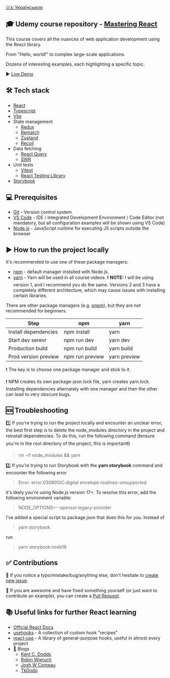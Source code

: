 [🇺🇦 Українською](README_ua)

## 🎓 Udemy course repository - [Mastering React](https://www.udemy.com/course/opanovuemo-react/?referralCode=C0563B0126CAF7329C80)

This course covers all the nuances of web application development using the React library.

From "Hello, world!" to complex large-scale applications.

Dozens of interesting examples, each highlighting a specific topic.

▶️ [Live Demo](https://a-polishchuk.github.io/mastering-react/)

## 🛠 Tech stack

- [React](https://reactjs.org/)
- [Typescript](https://www.typescriptlang.org/)
- [Vite](https://vitejs.dev/)
- State management
  - [Redux](https://redux.js.org/)
  - [Rematch](https://rematchjs.org/)
  - [Zustand](https://github.com/pmndrs/zustand)
  - [Recoil](https://recoiljs.org/)
- Data fetching
  - [React Query](https://tanstack.com/query/v4)
  - [SWR](https://swr.vercel.app/)
- Unit tests
  - [Vitest](https://vitest.dev/)
  - [React Testing Library](https://testing-library.com/docs/react-testing-library/intro/)
- [Storybook](https://storybook.js.org/)

## 💻 Prerequisites

- [Git](https://git-scm.com/) - Version control system
- [VS Code](https://code.visualstudio.com/) - IDE / Integrated Development Environment / Code Editor (not mandatory, but all configuration examples will be shown using VS Code)
- [Node.js](https://nodejs.org/en/) - JavaScript runtime for executing JS scripts outside the browser

## ▶️ How to run the project locally

It's recommended to use one of these package managers:

- [npm](https://www.npmjs.com/) - default manager installed with Node.js.
- [yarn](https://classic.yarnpkg.com/) - Yarn will be used in all course videos. ❗️ **NOTE:** I will be using version 1, and I recommend you do the same. Versions 2 and 3 have a completely different architecture, which may cause issues with installing certain libraries.

There are other package managers (e.g. [pnpm](https://pnpm.io/)), but they are not recommended for beginners.

| Step                    | npm             | yarn         |
| ----------------------- | --------------- | ------------ |
| Install dependencies    | npm install     | yarn         |
| Start dev serevr        | npm run dev     | yarn dev     |
| Production build        | npm run build   | yarn build   |
| Prod version preview    | npm run preview | yarn preview |

❗️ The key is to choose one package manager and stick to it.

❗️ NPM creates its own package-json.lock file, yarn creates yarn.lock. Installing dependencies alternately with one manager and then the other can lead to very obscure bugs.

## 🆘 Troubleshooting

1️⃣ If you're trying to run the project locally and encounter an unclear error, the best first step is to delete the node_modules directory in the project and reinstall dependencies. To do this, run the following command (❗️ensure you're in the root directory of the project, this is important❗️)

> rm -rf node_modules && yarn

2️⃣ If you're trying to run Storybook with the **yarn storybook** command and encounter the following error

> Error: error:0308010C:digital envelope routines::unsupported

it's likely you're using Node.js version 17+. To resolve this error, add the following environment variable:

> NODE_OPTIONS=--openssl-legacy-provider

I've added a special script to package.json that does this for you. Instead of

> yarn storybook

run

> yarn storybook:node18

## ✅ Contributions

🐛 If you notice a typo/mistake/bug/anything else, don't hesitate to [create new issue](https://github.com/a-polishchuk/mastering-react/issues/new).

🙌 If you are awesome and have fixed something yourself (or just want to contribute an example), you can create a [Pull Request](https://github.com/a-polishchuk/mastering-react/pulls).

## 📚 Useful links for further React learning

- [Official React Docs](https://reactjs.org/docs/hello-world.html)
- [usehooks](https://usehooks.com/) - A collection of custom hook "recipes"
- [react-use](https://github.com/streamich/react-use) - A library of general-purpose hooks, useful in almost every project
- 👤 Blogs
  - [Kent C. Dodds](https://kentcdodds.com/blog/)
  - [Robin Wieruch](https://www.robinwieruch.de/blog)
  - [Josh W Comeau](https://www.joshwcomeau.com/)
  - [TkDodo](https://tkdodo.eu/blog/)
